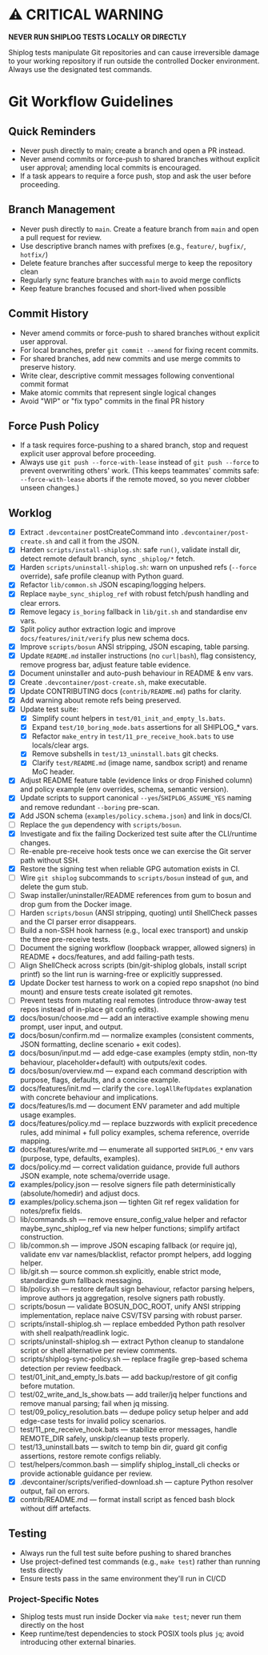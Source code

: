 # ⚠️ CRITICAL WARNING

**NEVER RUN SHIPLOG TESTS LOCALLY OR DIRECTLY**

Shiplog tests manipulate Git repositories and can cause irreversible damage to your working repository if run outside the controlled Docker environment. Always use the designated test commands.
# Git Workflow Guidelines

## Quick Reminders

- Never push directly to main; create a branch and open a PR instead.
- Never amend commits or force-push to shared branches without explicit user approval; amending local commits is encouraged.
- If a task appears to require a force push, stop and ask the user before proceeding.

## Branch Management

- Never push directly to `main`. Create a feature branch from `main` and open a pull request for review.
- Use descriptive branch names with prefixes (e.g., `feature/`, `bugfix/`, `hotfix/`)
- Delete feature branches after successful merge to keep the repository clean
- Regularly sync feature branches with `main` to avoid merge conflicts
- Keep feature branches focused and short-lived when possible

## Commit History

- Never amend commits or force-push to shared branches without explicit user approval.
- For local branches, prefer `git commit --amend` for fixing recent commits.
- For shared branches, add new commits and use merge commits to preserve history.
- Write clear, descriptive commit messages following conventional commit format
- Make atomic commits that represent single logical changes
- Avoid "WIP" or "fix typo" commits in the final PR history

## Force Push Policy

- If a task requires force-pushing to a shared branch, stop and request explicit user approval before proceeding.
- Always use `git push --force-with-lease` instead of `git push --force` to prevent overwriting others' work.
  (This keeps teammates' commits safe: `--force-with-lease` aborts if the remote moved, so you never clobber unseen changes.)

## Worklog

- [x] Extract `.devcontainer` postCreateCommand into `.devcontainer/post-create.sh` and call it from the JSON.
- [x] Harden `scripts/install-shiplog.sh`: safe `run()`, validate install dir, detect remote default branch, sync `_shiplog/*` fetch.
- [x] Harden `scripts/uninstall-shiplog.sh`: warn on unpushed refs (`--force` override), safe profile cleanup with Python guard.
- [x] Refactor `lib/common.sh` JSON escaping/logging helpers.
- [x] Replace `maybe_sync_shiplog_ref` with robust fetch/push handling and clear errors.
- [x] Remove legacy `is_boring` fallback in `lib/git.sh` and standardise env vars.
- [x] Split policy author extraction logic and improve `docs/features/init/verify` plus new schema docs.
- [x] Improve `scripts/bosun` ANSI stripping, JSON escaping, table parsing.
- [x] Update `README.md` installer instructions (no `curl|bash`), flag consistency, remove progress bar, adjust feature table evidence.
- [x] Document uninstaller and auto-push behaviour in README & env vars.
- [x] Create `.devcontainer/post-create.sh`, make executable.
- [x] Update CONTRIBUTING docs (`contrib/README.md`) paths for clarity.
- [x] Add warning about remote refs being preserved.
- [x] Update test suite:
  - [x] Simplify count helpers in `test/01_init_and_empty_ls.bats`.
  - [x] Expand `test/10_boring_mode.bats` assertions for all SHIPLOG_* vars.
  - [x] Refactor `make_entry` in `test/11_pre_receive_hook.bats` to use locals/clear args.
  - [x] Remove subshells in `test/13_uninstall.bats` git checks.
  - [x] Clarify `test/README.md` (image name, sandbox script) and rename MoC header.
- [x] Adjust README feature table (evidence links or drop Finished column) and policy example (env overrides, schema, semantic version).
- [x] Update scripts to support canonical `--yes`/`SHIPLOG_ASSUME_YES` naming and remove redundant `--boring` pre-scan.
- [x] Add JSON schema (`examples/policy.schema.json`) and link in docs/CI.
- [ ] Replace the `gum` dependency with `scripts/bosun`.
- [x] Investigate and fix the failing Dockerized test suite after the CLI/runtime changes.
- [ ] Re-enable pre-receive hook tests once we can exercise the Git server path without SSH.
- [x] Restore the signing test when reliable GPG automation exists in CI.
- [ ] Wire `git shiplog` subcommands to `scripts/bosun` instead of `gum`, and delete the gum stub.
- [ ] Swap installer/uninstaller/README references from gum to bosun and drop gum from the Docker image.
- [ ] Harden `scripts/bosun` (ANSI stripping, quoting) until ShellCheck passes and the CI parser error disappears.
- [ ] Build a non-SSH hook harness (e.g., local exec transport) and unskip the three pre-receive tests.
- [ ] Document the signing workflow (loopback wrapper, allowed signers) in README + docs/features, and add failing-path tests.
- [ ] Align ShellCheck across scripts (bin/git-shiplog globals, install script printf) so the lint run is warning-free or explicitly suppressed.
- [x] Update Docker test harness to work on a copied repo snapshot (no bind mount) and ensure tests create isolated git remotes.
- [ ] Prevent tests from mutating real remotes (introduce throw-away test repos instead of in-place git config edits).
- [x] docs/bosun/choose.md — add an interactive example showing menu prompt, user input, and output.
- [x] docs/bosun/confirm.md — normalize examples (consistent comments, JSON formatting, decline scenario + exit codes).
- [x] docs/bosun/input.md — add edge-case examples (empty stdin, non-tty behaviour, placeholder+default) with outputs/exit codes.
- [x] docs/bosun/overview.md — expand each command description with purpose, flags, defaults, and a concise example.
- [x] docs/features/init.md — clarify the `core.logAllRefUpdates` explanation with concrete behaviour and implications.
- [x] docs/features/ls.md — document ENV parameter and add multiple usage examples.
- [x] docs/features/policy.md — replace buzzwords with explicit precedence rules, add minimal + full policy examples, schema reference, override mapping.
- [x] docs/features/write.md — enumerate all supported `SHIPLOG_*` env vars (purpose, type, defaults, examples).
- [x] docs/policy.md — correct validation guidance, provide full authors JSON example, note schema/override usage.
- [x] examples/policy.json — resolve signers file path deterministically (absolute/homedir) and adjust docs.
- [x] examples/policy.schema.json — tighten Git ref regex validation for notes/prefix fields.
- [ ] lib/commands.sh — remove ensure_config_value helper and refactor maybe_sync_shiplog_ref via new helper functions; simplify artifact construction.
- [ ] lib/common.sh — improve JSON escaping fallback (or require jq), validate env var names/blacklist, refactor prompt helpers, add logging helper.
- [ ] lib/git.sh — source common.sh explicitly, enable strict mode, standardize gum fallback messaging.
- [ ] lib/policy.sh — restore default sign behaviour, refactor parsing helpers, improve authors jq aggregation, resolve signers path robustly.
- [ ] scripts/bosun — validate BOSUN_DOC_ROOT, unify ANSI stripping implementation, replace naive CSV/TSV parsing with robust parser.
- [ ] scripts/install-shiplog.sh — replace embedded Python path resolver with shell realpath/readlink logic.
- [ ] scripts/uninstall-shiplog.sh — extract Python cleanup to standalone script or shell alternative per review comments.
- [ ] scripts/shiplog-sync-policy.sh — replace fragile grep-based schema detection per review feedback.
- [ ] test/01_init_and_empty_ls.bats — add backup/restore of git config before mutation.
- [ ] test/02_write_and_ls_show.bats — add trailer/jq helper functions and remove manual parsing; fail when jq missing.
- [ ] test/09_policy_resolution.bats — dedupe policy setup helper and add edge-case tests for invalid policy scenarios.
- [ ] test/11_pre_receive_hook.bats — stabilize error messages, handle REMOTE_DIR safely, unskip/cleanup tests properly.
- [ ] test/13_uninstall.bats — switch to temp bin dir, guard git config assertions, restore remote configs reliably.
- [ ] test/helpers/common.bash — simplify shiplog_install_cli checks or provide actionable guidance per review.
- [x] .devcontainer/scripts/verified-download.sh — capture Python resolver output, fail on errors.
- [x] contrib/README.md — format install script as fenced bash block without diff artefacts.

## Testing

- Always run the full test suite before pushing to shared branches
- Use project-defined test commands (e.g., `make test`) rather than running tests directly
- Ensure tests pass in the same environment they'll run in CI/CD

### Project-Specific Notes

- Shiplog tests must run inside Docker via `make test`; never run them directly on the host
- Keep runtime/test dependencies to stock POSIX tools plus `jq`; avoid introducing other external binaries.
